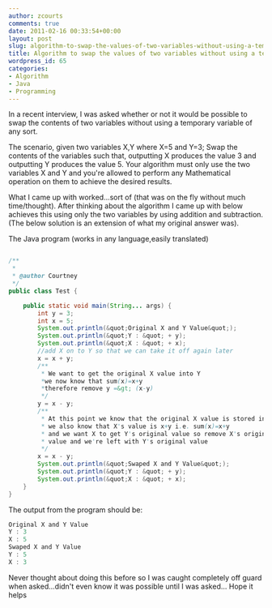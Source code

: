 ```yaml
---
author: zcourts
comments: true
date: 2011-02-16 00:33:54+00:00
layout: post
slug: algorithm-to-swap-the-values-of-two-variables-without-using-a-temporary-variable
title: Algorithm to swap the values of two variables without using a temporary variable
wordpress_id: 65
categories:
- Algorithm
- Java
- Programming
---
```


In a recent interview, I was asked whether or not it would be possible to swap the contents of two variables without using a temporary variable of any sort.

The scenario, given two variables X,Y where X=5 and Y=3; Swap the contents of the variables such that,
outputting X produces the value 3 and outputting Y produces the value 5. Your algorithm must only use the two variables
X and Y and you're allowed to perform any Mathematical operation on them to achieve the desired results.

What I came up with worked...sort of (that was on the fly without much time/thought). After thinking about the algorithm I came up with below achieves this using only the two variables by using addition and subtraction. (The below solution is an extension of what my original answer was).

The Java program (works in any language,easily translated)

```java

/**
 *
 * @author Courtney
 */
public class Test {

    public static void main(String... args) {
        int y = 3;
        int x = 5;
        System.out.println(&quot;Original X and Y Value&quot;);
        System.out.println(&quot;Y : &quot; + y);
        System.out.println(&quot;X : &quot; + x);
        //add X on to Y so that we can take it off again later
        x = x + y;
        /**
         * We want to get the original X value into Y
         *we now know that sum(x)=x+y
         *therefore remove y =&gt; (x-y)
         */
        y = x - y;
        /**
         * At this point we know that the original X value is stored in Y,
         * we also know that X's value is x+y i.e. sum(x)=x+y
         * and we want X to get Y's original value so remove X's original
         * value and we're left with Y's original value
         */
        x = x - y;
        System.out.println(&quot;Swaped X and Y Value&quot;);
        System.out.println(&quot;Y : &quot; + y);
        System.out.println(&quot;X : &quot; + x);
    }
}

```

The output from the program should be:

```java
Original X and Y Value
Y : 3
X : 5
Swaped X and Y Value
Y : 5
X : 3
```


Never thought about doing this before so I was caught completely off guard when asked...didn't even know it was
possible until I was asked... Hope it helps
